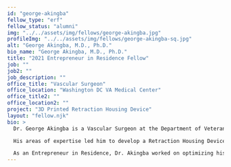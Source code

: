 ```yaml
---
id: "george-akingba"
fellow_type: "erf"
fellow_status: "alumni"
img: "../../assets/img/fellows/george-akingba.jpg"
profileImg: "../../assets/img/fellows/george-akingba-sq.jpg"
alt: "George Akingba, M.D., Ph.D."
bio_name: "George Akingba, M.D., Ph.D."
title: "2021 Entrepreneur in Residence Fellow"
job: ""
job2: ""
job_description: ""
office_title: "Vascular Surgeon"
office_location: "Washington DC VA Medical Center"
office_title2: ""
office_location2: ""
project: "3D Printed Retraction Housing Device"
layout: "fellow.njk"
bio: >
  Dr. George Akingba is a Vascular Surgeon at the Department of Veterans Affairs Washington D.C. Healthcare System. Thanks to his background in medicine and biomedical engineering, Dr. Akingba shares a passion for finding innovative engineering solutions to solve clinical challenges.  <br><br>

  His areas of expertise led him to develop a Retraction Housing Device (RHoD) that uses three-dimensional printing (3DP) technology to effectively reduce interventional procedural time, sedation requirements, overall costs associated with performing complex interventional procedures, and indirectly reduce radiation exposure.  <br><br>

  As an Entrepreneur in Residence, Dr. Akingba worked on optimizing his patented device to be tested for real-world impact.
---
```

